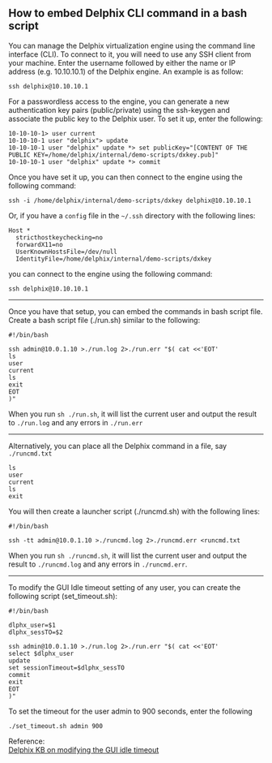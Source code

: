 ## How to embed Delphix CLI command in a bash script

You can manage the Delphix virtualization engine using the command line interface (CLI). To connect to it, you will need to use any SSH client from your machine. Enter the username followed by either the name or IP address (e.g. 10.10.10.1) of the Delphix engine. An example is as follow:
```
ssh delphix@10.10.10.1
```

For a passwordless access to the engine, you can generate a new authentication key pairs (public/private) using the ssh-keygen and associate the public key to the Delphix user. To set it up, enter the following:
```
10-10-10-1> user current
10-10-10-1 user "delphix"> update
10-10-10-1 user "delphix" update *> set publicKey="[CONTENT OF THE PUBLIC KEY=/home/delphix/internal/demo-scripts/dxkey.pub]"
10-10-10-1 user "delphix" update *> commit
```

Once you have set it up, you can then connect to the engine using the following command:
```
ssh -i /home/delphix/internal/demo-scripts/dxkey delphix@10.10.10.1
```
Or, if you have a `config` file in the `~/.ssh` directory with the following lines:
```
Host *
  stricthostkeychecking=no
  forwardX11=no
  UserKnownHostsFile=/dev/null
  IdentityFile=/home/delphix/internal/demo-scripts/dxkey
```
you can connect to the engine using the following command:
```
ssh delphix@10.10.10.1
```

------------------------

Once you have that setup, you can embed the commands in bash script file. Create a bash script file (./run.sh) similar to the following:
```
#!/bin/bash

ssh admin@10.0.1.10 >./run.log 2>./run.err "$( cat <<'EOT'
ls
user
current
ls
exit
EOT
)"
```

When you run `sh ./run.sh`, it will list the current user and output the result to `./run.log` and any errors in `./run.err` 

----------------

Alternatively, you can place all the Delphix command in a file, say `./runcmd.txt` 
```
ls
user
current
ls
exit
```

You will then create a launcher script (./runcmd.sh) with the following lines:
```
#!/bin/bash

ssh -tt admin@10.0.1.10 >./runcmd.log 2>./runcmd.err <runcmd.txt
```

When you run `sh ./runcmd.sh`, it will list the current user and output the result to `./runcmd.log` and any errors in  `./runcmd.err`.

--------------------------------

To modify the GUI Idle timeout setting of any user, you can create the following script (set_timeout.sh):
```
#!/bin/bash

dlphx_user=$1
dlphx_sessTO=$2

ssh admin@10.0.1.10 >./run.log 2>./run.err "$( cat <<'EOT'
select $dlphx_user
update 
set sessionTimeout=$dlphx_sessTO
commit
exit
EOT
)"
```

To set the timeout for the user admin to 900 seconds, enter the following
```
./set_timeout.sh admin 900
```

Reference:  
[Delphix KB on modifying the GUI idle timeout](https://support.delphix.com/Archived_Articles/Modifying_the_GUI_Idle_Timeout_Setting_(KBA1575))
